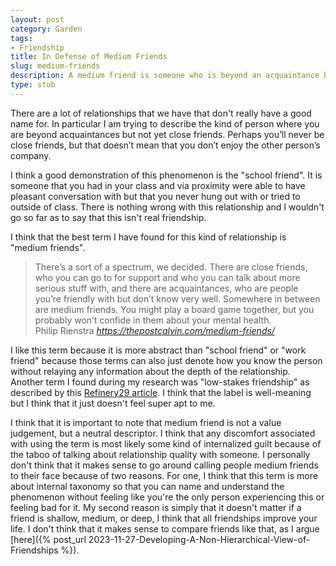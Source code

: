 ```yaml
---
layout: post
category: Garden
tags:
- Friendship
title: In Defense of Medium Friends
slug: medium-friends
description: A medium friend is someone who is beyond an acquaintance but not a close friend. I argue that these are a deeply important type of relationship.
type: stub
---
```


There are a lot of relationships that we have that don't really have a good name for. In particular I am trying to describe the kind of person where you are beyond acquaintances but not yet close friends. Perhaps you’ll never be close friends, but that doesn’t mean that you don’t enjoy the other person’s company. 

I think a good demonstration of this phenomenon is the "school friend". It is someone that you had in your class and via proximity were able to have pleasant conversation with but that you never hung out with or tried to outside of class. There is nothing wrong with this relationship and I wouldn't go so far as to say that this isn't real friendship.

I think that the best term I have found for this kind of relationship is "medium friends".

<blockquote class="quoteback" darkmode="" data-title="Medium Friends" data-author="Philip Rienstra " cite="https://thepostcalvin.com/medium-friends/">
<span>There’s a sort of a spectrum, we decided. There are close friends, who you can go to for support and who you can talk about more serious stuff with, and there are acquaintances, who are people you’re friendly with but don’t know very well. Somewhere in between are medium friends. You might play a board game together, but you probably won’t confide in them about your mental health.</span>
<footer>Philip Rienstra <cite> <a href="https://thepostcalvin.com/medium-friends/">https://thepostcalvin.com/medium-friends/</a></cite></footer>
</blockquote><script note="" src="https://cdn.jsdelivr.net/gh/Blogger-Peer-Review/quotebacks@1/quoteback.js"></script>

I like this term because it is more abstract than "school friend" or "work friend" because those terms can also just denote how you know the person without relaying any information about the depth of the relationship. Another term I found during my research was "low-stakes friendship" as described by this [Refinery29 article](https://www.refinery29.com/en-gb/flaky-friendships-importance). I think that the label is well-meaning but I think that it just doesn't feel super apt to me.

I think that it is important to note that medium friend is not a value judgement, but a neutral descriptor. I think that any discomfort associated with using the term is most likely some kind of internalized guilt because of the taboo of talking about relationship quality with someone. I personally don't think that it makes sense to go around calling people medium friends to their face because of two reasons. For one, I think that this term is more about internal taxonomy so that you can name and understand the phenomenon without feeling like you're the only person experiencing this or feeling bad for it. My second reason is simply that it doesn't matter if a friend is shallow, medium, or deep, I think that all friendships improve your life. I don't think that it makes sense to compare friends like that, as I argue [here]({% post_url 2023-11-27-Developing-A-Non-Hierarchical-View-of-Friendships %}).
